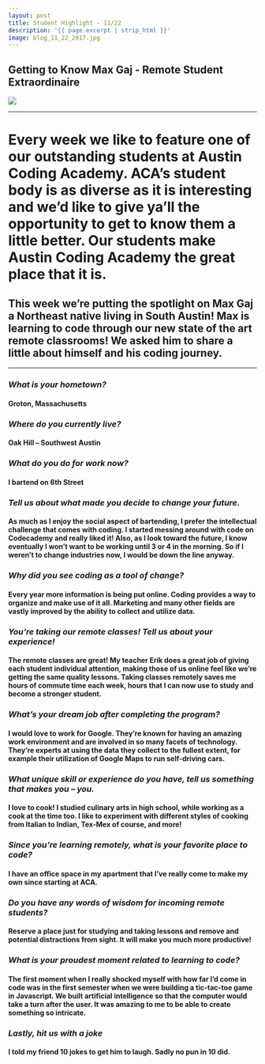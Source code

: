 ```yaml
---
layout: post
title: Student Highlight - 11/22
description: '{{ page.excerpt | strip_html }}'
image: blog_11_22_2017.jpg
---
```

## Getting to Know Max Gaj - Remote Student Extraordinaire 

<div class="col-sm-12">
  <img class="img-responsive" src="/assets/images/blog_11_22_2017.jpg"/>
</div>

---

# Every week we like to feature one of our outstanding students at Austin Coding Academy. ACA’s student body is as diverse as it is interesting and we’d like to give ya’ll the opportunity to get to know them a little better. Our students make Austin Coding Academy the great place that it is.

## This week we’re putting the spotlight on Max Gaj a Northeast native living in South Austin! Max is learning to code through our new state of the art remote classrooms! We asked him to share a little about himself and his coding journey.

---

### *What is your hometown?*

#### Groton, Massachusetts


 
### *Where do you currently live?*

#### Oak Hill – Southwest Austin



 
### *What do you do for work now?*
 
#### I bartend on 6th Street

 
 
### *Tell us about what made you decide to change your future.*
 
#### As much as I enjoy the social aspect of bartending, I prefer the intellectual challenge that comes with coding. I started messing around with code on Codecademy and really liked it! Also, as I look toward the future, I know eventually I won’t want to be working until 3 or 4 in the morning. So if I weren’t to change industries now, I would be down the line anyway.
 
 
 
### *Why did you see coding as a tool of change?*
 
#### Every year more information is being put online. Coding provides a way to organize and make use of it all. Marketing and many other fields are vastly improved by the ability to collect and utilize data.
 
 
 
### *You’re taking our remote classes! Tell us about your experience!*
 
#### The remote classes are great! My teacher Erik does a great job of giving each student individual attention, making those of us online feel like we’re getting the same quality lessons. Taking classes remotely saves me hours of commute time each week, hours that I can now use to study and become a stronger student.
 
 
 
### *What’s your dream job after completing the program?*
 
#### I would love to work for Google. They’re known for having an amazing work environment and are involved in so many facets of technology. They’re experts at using the data they collect to the fullest extent, for example their utilization of Google Maps to run self-driving cars.
 
 
 
### *What unique skill or experience do you have, tell us something that makes you – you.*
 
#### I love to cook! I studied culinary arts in high school, while working as a cook at the time too. I like to experiment with different styles of cooking from Italian to Indian, Tex-Mex of course, and more!
 
 
 
### *Since you’re learning remotely, what is your favorite place to code?*
 
#### I have an office space in my apartment that I’ve really come to make my own since starting at ACA.
 
 
 
### *Do you have any words of wisdom for incoming remote students?*

#### Reserve a place just for studying and taking lessons and remove and potential distractions from sight. It will make you much more productive!



### *What is your proudest moment related to learning to code?*

#### The first moment when I really shocked myself with how far I’d come in code was in the first semester when we were building a tic-tac-toe game in Javascript. We built artificial intelligence so that the computer would take a turn after the user. It was amazing to me to be able to create something so intricate.


### *Lastly, hit us with a joke*

#### I told my friend 10 jokes to get him to laugh. Sadly no pun in 10 did.
